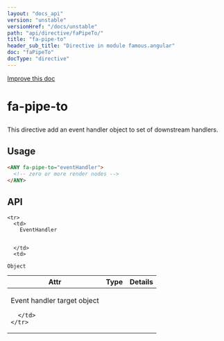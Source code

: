 ```yaml
---
layout: "docs_api"
version: "unstable"
versionHref: "/docs/unstable"
path: "api/directive/faPipeTo/"
title: "fa-pipe-to"
header_sub_title: "Directive in module famous.angular"
doc: "faPipeTo"
docType: "directive"
---
```


<div class="improve-docs">
  <a href='https://github.com/Famous/famous-angular/edit/master/src/scripts/directives/fa-pipe-to.js#L1'>
    Improve this doc
  </a>
</div>




<h1 class="api-title">

  fa-pipe-to



</h1>





This directive add an event handler object to set of downstream handlers.








  
<h2 id="usage">Usage</h2>
  
```html
<ANY fa-pipe-to="eventHandler">
  <!-- zero or more render nodes -->
</ANY>
```
  
  
<h2 id="api" style="clear:both;">API</h2>

<table class="table" style="margin:0;">
  <thead>
    <tr>
      <th>Attr</th>
      <th>Type</th>
      <th>Details</th>
    </tr>
  </thead>
  <tbody>
    
    <tr>
      <td>
        EventHandler
        
        
      </td>
      <td>
        
  <code>Object</code>
      </td>
      <td>
        <p>Event handler target object</p>

        
      </td>
    </tr>
    
  </tbody>
</table>

  

  





